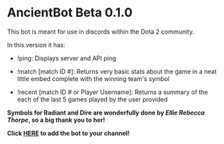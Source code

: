 <h1>AncientBot Beta 0.1.0</h1>

This bot is meant for use in discords within the Dota 2 community.

In this version it has:

* !ping: Displays server and API ping

* !match [match ID #]: Returns very basic stats about the game in a neat little embed complete with the winning team's symbol

* !recent [match ID # or Player Username]: Returns a summary of the each of the last 5 games played by the user provided



**Symbols for Radiant and Dire are wonderfully done by _Ellie Rebecca Thorpe_, so a big thank you to her!**

**Click [HERE](http://bit.ly/getAncient) to add the bot to your channel!**
